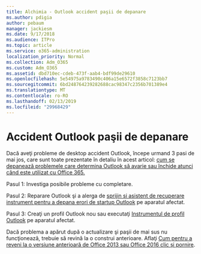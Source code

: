 ```yaml
---
title: Alchimia - Outlook accident paşii de depanare
ms.author: pdigia
author: pebaum
manager: jackiesm
ms.date: 9/17/2018
ms.audience: ITPro
ms.topic: article
ms.service: o365-administration
localization_priority: Normal
ms.collection: Adm_O365
ms.custom: Adm_O365
ms.assetid: dbd710ec-cdeb-473f-aab4-bdf99de29610
ms.openlocfilehash: 5e54975a9783490c406a15e6572f3858c7123bb7
ms.sourcegitcommit: 6bd248764239282688cac98347c2356b701389e4
ms.translationtype: MT
ms.contentlocale: ro-RO
ms.lasthandoff: 02/13/2019
ms.locfileid: "29968429"
---
```

# <a name="outlook-crash-troubleshooting-steps"></a>Accident Outlook paşii de depanare

Dacă aveţi probleme de desktop accident Outlook, începe urmand 3 pasi de mai jos, care sunt toate prezentate în detaliu în acest articol: [cum se depanează problemele care determina Outlook să avarie sau închide atunci când este utilizat cu Office 365.](https://support.microsoft.com/help/2413813/how-to-troubleshoot-issues-that-cause-outlook-to-crash-or-hang-when-us)
  
Pasul 1: Investiga posibile probleme cu completare.
  
Pasul 2: Reparare Outlook şi a alerga de [sprijin si asistent de recuperare instrument pentru a depana erori de startup Outlook](https://aka.ms/SaRA-OutlookWontStart) pe aparatul afectat. 
  
Pasul 3: Creaţi un profil Outlook nou sau executaţi [Instrumentul de profil Outlook](https://aka.ms/SaRA-OutlookSetupProfile) pe aparatul afectat. 
  
Dacă problema a apărut după o actualizare şi paşii de mai sus nu funcţionează, trebuie să revină la o construi anterioare. Aflaţi [Cum pentru a reveni la o versiune anterioară de Office 2013 sau Office 2016 clic și pornire](https://support.microsoft.com/help/2770432).
  

